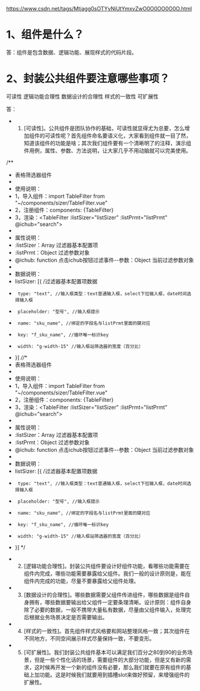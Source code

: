 https://www.csdn.net/tags/Mtjagg0sOTYyNjUtYmxvZwO0O0OO0O0O.html
# 1、组件是什么？

答：组件是包含数据、逻辑功能、展现样式的代码片段。

# 2、封装公共组件要注意哪些事项？
 
可读性 逻辑功能合理性 数据设计的合理性 样式的一致性 可扩展性

答：
- 1. [可读性]。公共组件是团队协作的基础，可读性就显得尤为总要，怎么增加组件的可读性呢？首先组件命名要语义化，大家看到组件就一目了然，知道该组件的功能是啥；其次我们组件要有一个清晰明了的注释，演示组件用例，属性、参数、方法说明，让大家几乎不用动脑就可以完美使用。

/**
 * 表格筛选器组件
 *
 * 使用说明：
 * 1，导入组件：import TableFilter from "~/components/sizer/TableFilter.vue"
 * 2，注册组件：components: {TableFilter}
 * 3，渲染：<TableFilter :listSizer="listSizer" :listPrmt="listPrmt" @ichub="search"></TableFilter>
 *
 * 属性说明：
 * :listSizer：Array 过滤器基本配置项
 * :listPrmt：Object 过滤参数对象
 * @ichub: function 点击ichub按钮过滤事件--参数：Object 当前过滤参数对象
 *
 * 数据说明：
 * listSizer: [{  /过滤器基本配置项数据
 *      type: "text", //输入框类型：text普通输入框，select下拉输入框，date时间选择输入框
 *      placeholder: "型号", //输入框提示
 *      name: "sku_name", //绑定的字段名与listPrmt里面的键对应
 *      key: "f_sku_name", //循环唯一标识key
 *      width: "g-width-15" //输入框站筛选器的宽度（百分比）
 *  }]
 *//**
 * 表格筛选器组件
 *
 * 使用说明：
 * 1，导入组件：import TableFilter from "~/components/sizer/TableFilter.vue"
 * 2，注册组件：components: {TableFilter}
 * 3，渲染：<TableFilter :listSizer="listSizer" :listPrmt="listPrmt" @ichub="search"></TableFilter>
 *
 * 属性说明：
 * :listSizer：Array 过滤器基本配置项
 * :listPrmt：Object 过滤参数对象
 * @ichub: function 点击ichub按钮过滤事件--参数：Object 当前过滤参数对象
 *
 * 数据说明：
 * listSizer: [{  /过滤器基本配置项数据
 *      type: "text", //输入框类型：text普通输入框，select下拉输入框，date时间选择输入框
 *      placeholder: "型号", //输入框提示
 *      name: "sku_name", //绑定的字段名与listPrmt里面的键对应
 *      key: "f_sku_name", //循环唯一标识key
 *      width: "g-width-15" //输入框站筛选器的宽度（百分比）
 *  }]
 */
- 2. [逻辑功能合理性]。封装公共组件要设计好组件功能，看哪些功能需要在组件内完成，哪些功能需要暴露给父组件。我们一般的设计原则是，能在组件内完成的功能，尽量不要暴露给父组件处理。

- 3. [数据设计的合理性]。哪些数据需要父组件传进组件，哪些数据是组件自身拥有，哪些数据要输出给父组件一定要条理清晰。设计原则：组件自身除了必要的数据，一般不携带大量私有数据，尽量由父组件输入，处理完后根据业务场景决定是否需要输出。

- 4. [样式的一致性]。首先组件样式风格要和网站整理风格一致；其次组件在不同地方，不同空间展示样式尽量保持一致，不要变形。

- 5. [可扩展性]。我们封装公共组件基本可以满足我们百分之80到90的业务场景，但是一些个性化话的场景，需要组件的大部分功能，但是又有新的需求，这时候再开发一个新的组件没有必要，那么我们就要在原有组件的基础上加功能。这是时候我们就要用到插槽slot来做好预留，来增强组件的扩展性。
